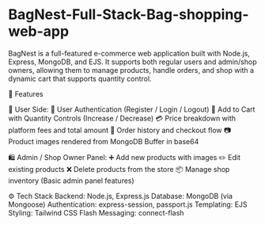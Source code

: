 # BagNest-Full-Stack-Bag-shopping-web-app
BagNest is a full-featured e-commerce web application built with Node.js, Express, MongoDB, and EJS. It supports both regular users and admin/shop owners, allowing them to manage products, handle orders, and shop with a dynamic cart that supports quantity control.

🚀 Features

👤 User Side:
🔐 User Authentication (Register / Login / Logout)
🛒 Add to Cart with Quantity Controls (Increase / Decrease)
💳 Price breakdown with platform fees and total amount
🧾 Order history and checkout flow 
📷 Product images rendered from MongoDB Buffer in base64

🛍️ Admin / Shop Owner Panel:
➕ Add new products with images
✏️ Edit existing products
❌ Delete products from the store
📦 Manage shop inventory (Basic admin panel features)

⚙️ Tech Stack
Backend: Node.js, Express.js
Database: MongoDB (via Mongoose)
Authentication: express-session, passport.js
Templating: EJS
Styling: Tailwind CSS
Flash Messaging: connect-flash

